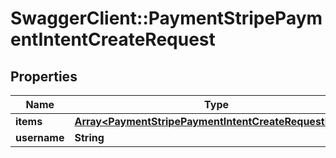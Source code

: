 # SwaggerClient::PaymentStripePaymentIntentCreateRequest

## Properties
Name | Type | Description | Notes
------------ | ------------- | ------------- | -------------
**items** | [**Array&lt;PaymentStripePaymentIntentCreateRequestItems&gt;**](PaymentStripePaymentIntentCreateRequestItems.md) |  | [optional] 
**username** | **String** |  | [optional] 



